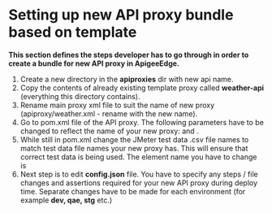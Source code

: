 # Setting up new API proxy bundle based on template

**This section defines the steps developer has to go through in order to create a bundle for new API proxy in ApigeeEdge.**

1. Create a new directory in the **apiproxies** dir with new api name.
2. Copy the contents of already existing template proxy called **weather-api** (everything this directory contains).
3. Rename main proxy xml file to suit the name of new proxy (apiproxy/weather.xml - rename with the new name).
4. Go to pom.xml file of the API proxy. The following parameters have to be changed to reflect the name of your new proxy: **<artifactId>** and **<name>**.
5. While still in pom.xml change the JMeter test data .csv file names to match test data file names your new proxy has. This will ensure that correct test data is being used. The element name you have to change is **<testData>**
6. Next step is to edit **config.json** file. You have to specify any steps / file changes and assertions required for your new API proxy during deploy time. Separate changes have to be made for each environment (for example **dev, qae, stg** etc.) 